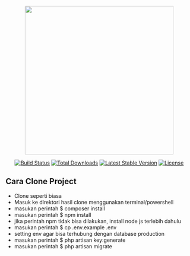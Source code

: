 <p align="center"><a href="https://laravel.com" target="_blank"><img src="https://raw.githubusercontent.com/laravel/art/master/logo-lockup/5%20SVG/2%20CMYK/1%20Full%20Color/laravel-logolockup-cmyk-red.svg" width="400"></a></p>

<p align="center">
<a href="https://travis-ci.org/laravel/framework"><img src="https://travis-ci.org/laravel/framework.svg" alt="Build Status"></a>
<a href="https://packagist.org/packages/laravel/framework"><img src="https://img.shields.io/packagist/dt/laravel/framework" alt="Total Downloads"></a>
<a href="https://packagist.org/packages/laravel/framework"><img src="https://img.shields.io/packagist/v/laravel/framework" alt="Latest Stable Version"></a>
<a href="https://packagist.org/packages/laravel/framework"><img src="https://img.shields.io/packagist/l/laravel/framework" alt="License"></a>
</p>


## Cara Clone Project

- Clone seperti biasa
- Masuk ke direktori hasil clone menggunakan terminal/powershell
- masukan perintah $ composer install
- masukan perintah $ npm install
- jika perintah npm tidak bisa dilakukan, install node js terlebih dahulu
- masukan perintah $ cp .env.example .env
- setting env agar bisa terhubung dengan database production
- masukan perintah $ php artisan key:generate
- masukan perintah $ php artisan migrate
